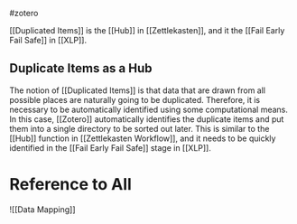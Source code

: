 #zotero

[[Duplicated Items]] is the [[Hub]] in [[Zettlekasten]], and it the [[Fail Early Fail Safe]] in [[XLP]].

## Duplicate Items as a Hub

The notion of [[Duplicated Items]] is that data that are drawn from all possible places are naturally going to be duplicated. Therefore, it is necessary to be automatically identified using some computational means. In this case, [[Zotero]] automatically identifies the duplicate items and put them into a single directory to be sorted out later. This is similar to the [[Hub]] function in [[Zettlekasten Workflow]], and it needs to be quickly identified in the [[Fail Early Fail Safe]] stage in [[XLP]].

# Reference to All

![[Data Mapping]]